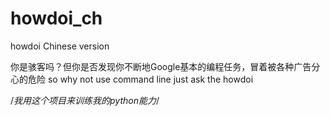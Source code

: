 # howdoi_ch
howdoi Chinese version

你是骇客吗？但你是否发现你不断地Google基本的编程任务，冒着被各种广告分心的危险
so why not use command line
just ask the howdoi

/*我用这个项目来训练我的python能力*/
